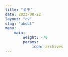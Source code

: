 ```yaml
---
title: "关于"
date: 2023-08-22
layout: "cv"
slug: "about"
menu:
    main:
        weight: -70
        params: 
            icon: archives
---
```

